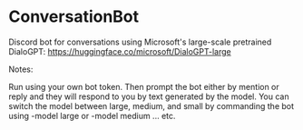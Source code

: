 # ConversationBot
Discord bot for conversations using Microsoft's large-scale pretrained DialoGPT: https://huggingface.co/microsoft/DialoGPT-large

Notes:

Run using your own bot token. Then prompt the bot either by mention or reply and they will respond to you by text generated by the model.
You can switch the model between large, medium, and small by commanding the bot using -model large or -model medium ... etc.
